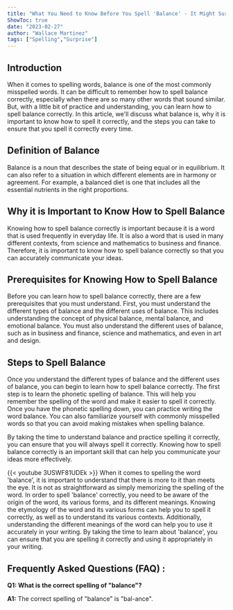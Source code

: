 ```yaml
---
title: "What You Need to Know Before You Spell 'Balance' - It Might Surprise You!"
ShowToc: true 
date: "2023-02-27"
author: "Wallace Martinez" 
tags: ["Spelling","Surprise"]
---
```

## Introduction

When it comes to spelling words, balance is one of the most commonly misspelled words. It can be difficult to remember how to spell balance correctly, especially when there are so many other words that sound similar. But, with a little bit of practice and understanding, you can learn how to spell balance correctly. In this article, we'll discuss what balance is, why it is important to know how to spell it correctly, and the steps you can take to ensure that you spell it correctly every time.

## Definition of Balance

Balance is a noun that describes the state of being equal or in equilibrium. It can also refer to a situation in which different elements are in harmony or agreement. For example, a balanced diet is one that includes all the essential nutrients in the right proportions.

## Why it is Important to Know How to Spell Balance

Knowing how to spell balance correctly is important because it is a word that is used frequently in everyday life. It is also a word that is used in many different contexts, from science and mathematics to business and finance. Therefore, it is important to know how to spell balance correctly so that you can accurately communicate your ideas.

## Prerequisites for Knowing How to Spell Balance

Before you can learn how to spell balance correctly, there are a few prerequisites that you must understand. First, you must understand the different types of balance and the different uses of balance. This includes understanding the concept of physical balance, mental balance, and emotional balance. You must also understand the different uses of balance, such as in business and finance, science and mathematics, and even in art and design.

## Steps to Spell Balance

Once you understand the different types of balance and the different uses of balance, you can begin to learn how to spell balance correctly. The first step is to learn the phonetic spelling of balance. This will help you remember the spelling of the word and make it easier to spell it correctly. Once you have the phonetic spelling down, you can practice writing the word balance. You can also familiarize yourself with commonly misspelled words so that you can avoid making mistakes when spelling balance.

By taking the time to understand balance and practice spelling it correctly, you can ensure that you will always spell it correctly. Knowing how to spell balance correctly is an important skill that can help you communicate your ideas more effectively.

{{< youtube 3USWF81UDEk >}} 
When it comes to spelling the word 'balance', it is important to understand that there is more to it than meets the eye. It is not as straightforward as simply memorizing the spelling of the word. In order to spell 'balance' correctly, you need to be aware of the origin of the word, its various forms, and its different meanings. Knowing the etymology of the word and its various forms can help you to spell it correctly, as well as to understand its various contexts. Additionally, understanding the different meanings of the word can help you to use it accurately in your writing. By taking the time to learn about 'balance', you can ensure that you are spelling it correctly and using it appropriately in your writing.

## Frequently Asked Questions (FAQ) :
**Q1: What is the correct spelling of "balance"?**

**A1:** The correct spelling of "balance" is "bal-ance".






